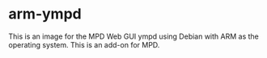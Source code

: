 # arm-ympd
This is an image for the MPD Web GUI ympd using Debian with ARM as the operating system. This is an add-on for MPD.
